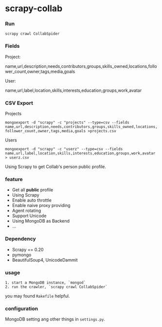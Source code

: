 scrapy-collab
===============

### Run

`scrapy crawl CollabSpider`


### Fields

Project:  

name,url,description,needs,contributors,groups,skills_owned,locations,follower_count,owner,tags,media,goals

User:  

name,url,label,location,skills,interests,education,groups,work,avatar

### CSV Export 
 
Projects

`mongoexport -d "scrapy" -c "projects" --type=csv --fields name,url,description,needs,contributors,groups,skills_owned,locations,follower_count,owner,tags,media,goals >projects.csv`

Users

`mongoexport -d "scrapy" -c "userz" --type=csv --fields name,url,label,location,skills,interests,education,groups,work,avatar > userz.csv`


Using Scrapy to get Collab's person public profile.

### feature
* Get all **public** profile
* Using Scrapy
* Enable auto throttle
* Enable naive proxy providing
* Agent rotating
* Support Unicode
* Using MongoDB as Backend
* ...


### Dependency
* Scrapy == 0.20
* pymongo 
* BeautifulSoup4, UnicodeDammit


### usage
	1. start a MongoDB instance, `mongod`
	2. run the crawler, `scrapy crawl CollabSpider`

you may found `Rakefile` helpful.


### configuration
MongoDB setting ang other things in `settings.py`. 
